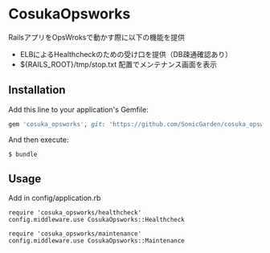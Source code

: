 # CosukaOpsworks

RailsアプリをOpsWroksで動かす際に以下の機能を提供

* ELBによるHealthcheckのための受け口を提供（DB疎通確認あり）
* ${RAILS_ROOT}/tmp/stop.txt 配置でメンテナンス画面を表示

## Installation

Add this line to your application's Gemfile:

```ruby
gem 'cosuka_opsworks', git: 'https://github.com/SonicGarden/cosuka_opsworks.git'
```

And then execute:

    $ bundle

## Usage

Add in config/application.rb

    require 'cosuka_opsworks/healthcheck'
    config.middleware.use CosukaOpsworks::Healthcheck

    require 'cosuka_opsworks/maintenance'
    config.middleware.use CosukaOpsworks::Maintenance
